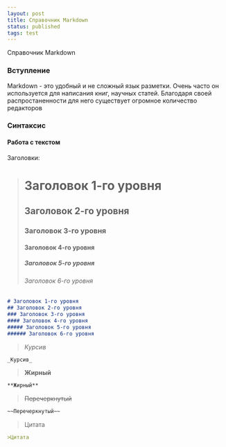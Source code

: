 ```yaml
---
layout: post
title: Справочник Markdown
status: published
tags: test
---
```

Справочник Markdown
### Вступление 
Markdown - это удобный и не сложный язык разметки. 
Очень часто он используется для написания книг, научных статей. 
Благодаря своей распростаненности для него существует огромное количество редакторов
### Синтаксис
#### Работа с текстом
Заголовки:
># Заголовок 1-го уровня
>## Заголовок 2-го уровня
>### Заголовок 3-го уровня
>#### Заголовок 4-го уровня
>##### Заголовок 5-го уровня
>###### Заголовок 6-го уровня
```markdown
# Заголовок 1-го уровня
## Заголовок 2-го уровня
### Заголовок 3-го уровня
#### Заголовок 4-го уровня
##### Заголовок 5-го уровня
###### Заголовок 6-го уровня
```
>_Курсив_
```markdown
_Курсив_
```
>**Жирный**
```markdown
**Жирный**
```
>~~Перечеркнутый~~
```markdown
~~Перечеркнутый~~
```
>Цитата
```markdown
>Цитата
```